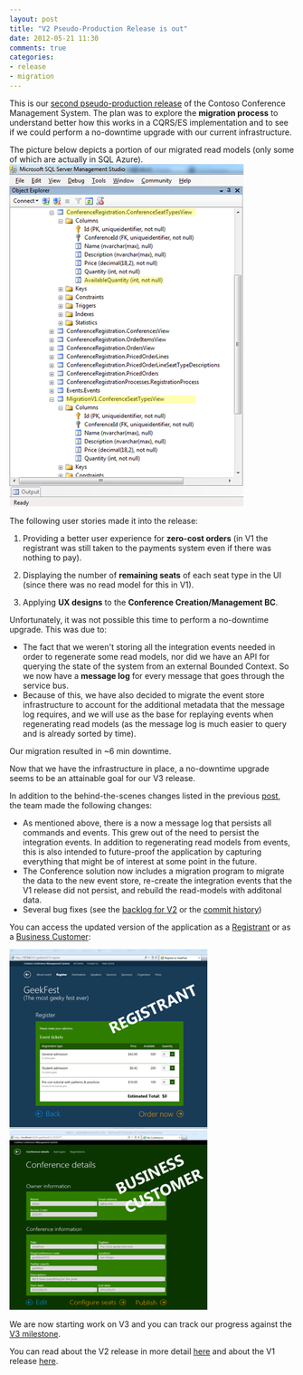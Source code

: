 ```yaml
---
layout: post
title: "V2 Pseudo-Production Release is out"
date: 2012-05-21 11:30
comments: true
categories: 
- release
- migration
---
```


This is our [second pseudo-production release][v2plans] of the Contoso Conference Management System. The plan was to explore the **migration process** to understand better how this works in a CQRS/ES implementation and to see if we could perform a no-downtime upgrade with our current infrastructure.

The picture below depicts a portion of our migrated read models (only some of which are actually in SQL Azure).  
<img src="/images/posts/cqrsjourney-conference-v2-migration.png" border="0"/>


The following user stories made it into the release:

1. Providing a better user experience for **zero-cost orders** (in V1 the registrant was still taken to the payments system even if there was nothing to pay).

2. Displaying the number of **remaining seats** of each seat type in the UI (since there was no read model for this in V1).

3. Applying **UX designs** to the **Conference Creation/Management BC**.

Unfortunately, it was not possible this time to perform a no-downtime upgrade. This was due to:

* The fact that we weren't storing all the integration events needed in order to regenerate some read models, nor did we have an API for querying the state of the system from an external Bounded Context. So we now have a **message log** for every message that goes through the service bus. 
* Because of this, we have also decided to migrate the event store infrastructure to account for the additional metadata that the message log requires, and we will use as the base for replaying events when regenerating read models (as the message log is much easier to query and is already sorted by time).

Our migration resulted in ~6 min downtime. 

Now that we have the infrastructure in place, a no-downtime upgrade seems to be an attainable goal for our V3 release.

In addition to the behind-the-scenes changes listed in the previous [post][v2plans], the team made the following changes:

* As mentioned above, there is a now a message log that persists all commands and events. This grew out of the need to persist the integration events. In addition to regenerating read models from events, this is also intended to future-proof the application by capturing everything that might be of interest at some point in the future.
* The Conference solution now includes a migration program to migrate the data to the new event store, re-create the integration events that the V1 release did not persist, and rebuild the read-models with additonal data.
* Several bug fixes (see the [backlog for V2](https://github.com/mspnp/cqrs-journey-code/issues?labels=&milestone=5&page=1&state=closed) or the [commit history](https://github.com/mspnp/cqrs-journey-code/commits/dev))

You can access the updated version of the application as a [Registrant](http://cqrsjourney-conference.cloudapp.net) or as a [Business Customer](http://cqrsjourney-conference.cloudapp.net:8080):

<a href="http://cqrsjourney-conference.cloudapp.net" alt="CQRS Journey : Conference Management System"><img src="/images/posts/cqrsjourney-conference-v2.png" border="0"/></a> &nbsp; <a href="http://cqrsjourney-conference.cloudapp.net:8080" alt="CQRS Journey : Conference Management System - Admin Portal"><img src="/images/posts/cqrsjourney-confmgmt-v2.png" border="0"/></a>

We are now starting work on V3 and you can track our progress against the [V3 milestone][v3milestone].

You can read about the V2 release in more detail [here][journey6] and about the V1 release [here][v1release].


[v2plans]:  http://cqrsjourney.github.com/blog/2012/05/15/Plan-for-V2/
[v3milestone]: https://github.com/mspnp/cqrs-journey-code/issues?milestone=6
[journey6]: https://github.com/mspnp/cqrs-journey-doc/blob/master/Journey_06_V2Release.markdown
[v1release]: http://cqrsjourney.github.com/blog/2012/05/08/Announcing-V1-Pseudo-Production-Release/